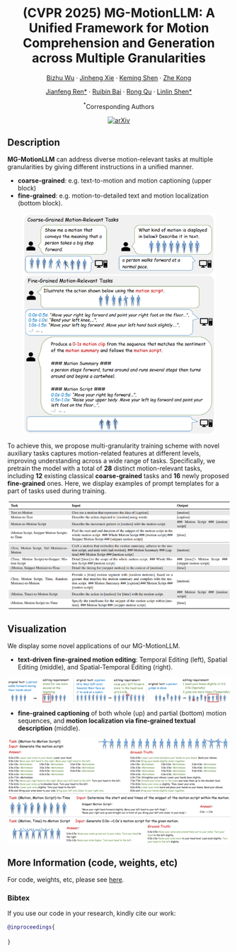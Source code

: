 <div align="center">
<h1>(CVPR 2025) MG-MotionLLM: A Unified Framework for Motion Comprehension and Generation across Multiple Granularities</h1>

[Bizhu Wu](https://scholar.google.com/citations?user=u7nZ3bgAAAAJ&hl=en) · [Jinheng Xie](https://scholar.google.com/citations?user=smbRMokAAAAJ&hl=en) · [Keming Shen]() · [Zhe Kong](https://scholar.google.com/citations?user=4X3yLwsAAAAJ&hl=en)

[Jianfeng Ren*](https://scholar.google.com/citations?user=ZZ928OgAAAAJ&hl=en) · [Ruibin Bai](https://scholar.google.com/citations?user=oP6AThIAAAAJ&hl=en) · [Rong Qu](https://scholar.google.com/citations?user=ErszCRMAAAAJ&hl=en) ·   [Linlin Shen*](https://scholar.google.com/citations?user=AZ_y9HgAAAAJ&hl=en)

<sup>*</sup>Corresponding Authors

[![arXiv](https://img.shields.io/badge/arXiv-MGMotionLLM-A10717.svg?logo=arXiv)](https://arxiv.org/abs/2504.02478)

</div>



## Description
**MG-MotionLLM** can address diverse motion-relevant tasks at multiple granularities by giving different instructions in a unified manner. 
- **coarse-grained**: e.g. text-to-motion and motion captioning (upper block) 
- **fine-grained**: e.g. motion-to-detailed text and motion localization (bottom block).

<div align="center">    
  <img src="./assets/teaser.png" alt="teaser" align=center, height=500 />
</div>


To achieve this, we propose multi-granularity training scheme with novel auxiliary tasks captures motion-related features at different levels, improving understanding across a wide range of tasks. Specifically, we pretrain the model with a total of **28** distinct motion-relevant tasks, including **12** existing classical **coarse-grained** tasks and **16** newly proposed **fine-grained** ones. Here, we display examples of prompt templates for a part of tasks used during training.

<div align="center">    
  <img src="./assets/tasks_template.png" alt="tasks_template" align=center />
</div>



## Visualization
We display some novel applications of our MG-MotionLLM.
- **text-driven fine-grained motion editing**: Temporal Editing (left), Spatial Editing (middle), and Spatial-Temporal Editing (right).

<div align="center">    
  <img src="./assets/editing.png" alt="edit" align=center />
</div>

- **fine-grained captioning** of both whole (up) and partial (bottom) motion sequences, and **motion localization via fine-grained textual description** (middle).

<div align="center">    
  <img src="./assets/novel_apps.png" alt="novel_apps" align=center />
</div>




## More Information (code, weights, etc)
For code, weights, etc, please see [here](https://github.com/BizhuWu/MG-MotionLLM).



### Bibtex
If you use our code in your research, kindly cite our work:

```bibtex
@inproceedings{

}
```
